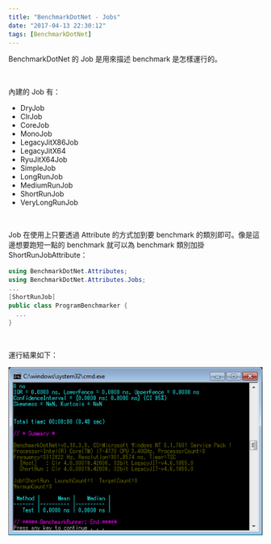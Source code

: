 ```yaml
---
title: "BenchmarkDotNet - Jobs"
date: "2017-04-13 22:30:12"
tags: [BenchmarkDotNet]
---
```



BenchmarkDotNet 的 Job 是用來描述 benchmark 是怎樣運行的。  

<!-- More -->

<br/>


內建的 Job 有：  
- DryJob
- ClrJob
- CoreJob
- MonoJob
- LegacyJitX86Job
- LegacyJitX64
- RyuJitX64Job
- SimpleJob
- LongRunJob
- MediumRunJob
- ShortRunJob
- VeryLongRunJob

<br/>


Job 在使用上只要透過 Attribute 的方式加到要 benchmark 的類別即可。像是這邊想要跑短一點的 benchmark 就可以為 benchmark 類別加掛 ShortRunJobAttribute：    

```c#
using BenchmarkDotNet.Attributes; 
using BenchmarkDotNet.Attributes.Jobs; 
... 
[ShortRunJob] 
public class ProgramBenchmarker { 
  ... 
}
```

<br/>


運行結果如下：

![1.png](1.png)
